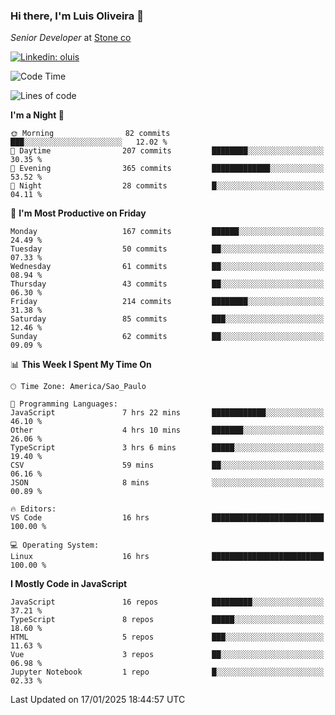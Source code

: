 ### Hi there, I'm Luis Oliveira 👋
*Senior Developer* at [Stone co](https://www.stone.com.br)  

[![Linkedin: oluis](https://img.shields.io/badge/-ooluis-blue?style=flat-square&logo=Linkedin&logoColor=white&link=https://www.linkedin.com/in/ooluis)](https://www.linkedin.com/in/ooluis/)

<!--START_SECTION:waka-->
![Code Time](http://img.shields.io/badge/Code%20Time-4%2C497%20hrs-blue)

![Lines of code](https://img.shields.io/badge/From%20Hello%20World%20I%27ve%20Written-360.2%20thousand%20lines%20of%20code-blue)

**I'm a Night 🦉** 

```text
🌞 Morning                82 commits          ███░░░░░░░░░░░░░░░░░░░░░░   12.02 % 
🌆 Daytime                207 commits         ████████░░░░░░░░░░░░░░░░░   30.35 % 
🌃 Evening                365 commits         █████████████░░░░░░░░░░░░   53.52 % 
🌙 Night                  28 commits          █░░░░░░░░░░░░░░░░░░░░░░░░   04.11 % 
```
📅 **I'm Most Productive on Friday** 

```text
Monday                   167 commits         ██████░░░░░░░░░░░░░░░░░░░   24.49 % 
Tuesday                  50 commits          ██░░░░░░░░░░░░░░░░░░░░░░░   07.33 % 
Wednesday                61 commits          ██░░░░░░░░░░░░░░░░░░░░░░░   08.94 % 
Thursday                 43 commits          ██░░░░░░░░░░░░░░░░░░░░░░░   06.30 % 
Friday                   214 commits         ████████░░░░░░░░░░░░░░░░░   31.38 % 
Saturday                 85 commits          ███░░░░░░░░░░░░░░░░░░░░░░   12.46 % 
Sunday                   62 commits          ██░░░░░░░░░░░░░░░░░░░░░░░   09.09 % 
```


📊 **This Week I Spent My Time On** 

```text
🕑︎ Time Zone: America/Sao_Paulo

💬 Programming Languages: 
JavaScript               7 hrs 22 mins       ████████████░░░░░░░░░░░░░   46.10 % 
Other                    4 hrs 10 mins       ███████░░░░░░░░░░░░░░░░░░   26.06 % 
TypeScript               3 hrs 6 mins        █████░░░░░░░░░░░░░░░░░░░░   19.40 % 
CSV                      59 mins             ██░░░░░░░░░░░░░░░░░░░░░░░   06.16 % 
JSON                     8 mins              ░░░░░░░░░░░░░░░░░░░░░░░░░   00.89 % 

🔥 Editors: 
VS Code                  16 hrs              █████████████████████████   100.00 % 

💻 Operating System: 
Linux                    16 hrs              █████████████████████████   100.00 % 
```

**I Mostly Code in JavaScript** 

```text
JavaScript               16 repos            █████████░░░░░░░░░░░░░░░░   37.21 % 
TypeScript               8 repos             █████░░░░░░░░░░░░░░░░░░░░   18.60 % 
HTML                     5 repos             ███░░░░░░░░░░░░░░░░░░░░░░   11.63 % 
Vue                      3 repos             ██░░░░░░░░░░░░░░░░░░░░░░░   06.98 % 
Jupyter Notebook         1 repo              █░░░░░░░░░░░░░░░░░░░░░░░░   02.33 % 
```




 Last Updated on 17/01/2025 18:44:57 UTC
<!--END_SECTION:waka-->
